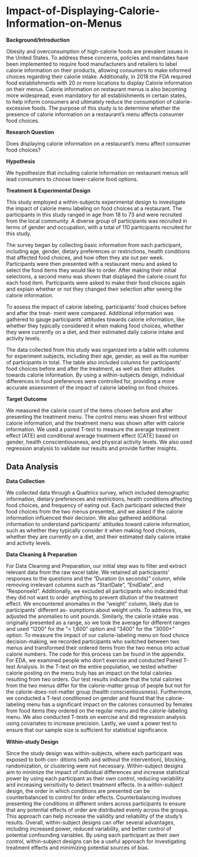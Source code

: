 # Impact-of-Displaying-Calorie-Information-on-Menus

**Background/Introduction**

Obesity and overconsumption of high-calorie foods are prevalent issues in the United States. To address these concerns, policies and mandates have been implemented to require food manufacturers and retailers to label calorie information on their products, allowing consumers to make informed choices regarding their calorie intake. Additionally, in 2018 the FDA required food establishments with 20 or more locations to display Calorie information on their menus. Calorie information on restaurant menus is also becoming more widespread, even mandatory for all establishments in certain states, to help inform consumers and ultimately reduce the consumption of calorie-excessive foods. The purpose of this study is to determine whether the presence of calorie information on a restaurant’s menu affects consumer food choices.

**Research Question**

Does displaying calorie information on a restaurant’s menu affect consumer food choices?

**Hypothesis**

We hypothesize that including calorie information on restaurant menus will lead consumers to choose lower-calorie food options.

**Treatment & Experimental Design**

This study employed a within-subjects experimental design to investigate the impact of calorie menu labeling on food choices at a restaurant. The participants in this study ranged in age from 18 to 73 and were recruited from the local community. A diverse group of participants was recruited in terms of gender and occupation, with a total of 110 participants recruited for this study.

The survey began by collecting basic information from each participant, including age, gender, dietary preferences or restrictions, health conditions that affected food choices, and how often they ate out per week. Participants were then presented with a restaurant menu and asked to select the food items they would like to order. After making their initial selections, a second menu was shown that displayed the calorie count for each food item. Participants were asked to make their food choices again and explain whether or not they changed their selection after seeing the calorie information.

To assess the impact of calorie labeling, participants’ food choices before and after the treat- ment were compared. Additional information was gathered to gauge participants’ attitudes towards calorie information, like whether they typically considered it when making food choices, whether they were currently on a diet, and their estimated daily calorie intake and activity levels.

The data collected from this study was organized into a table with columns for experiment subjects, including their age, gender, as well as the number of participants in total. The table also included columns for participants’ food choices before and after the treatment, as well as their attitudes towards calorie information. By using a within-subjects design, individual differences in food preferences were controlled for, providing a more accurate assessment of the impact of calorie labeling on food choices.

**Target Outcome**

We measured the calorie count of the items chosen before and after presenting the treatment menu. The control menu was shown first without calorie information, and the treatment menu was shown after with calorie information. We used a paired T-test to measure the average treatment effect (ATE) and conditional average treatment effect (CATE) based on gender, health conscientiousness, and physical activity levels. We also used regression analysis to validate our results and provide further insights.

## Data Analysis
**Data Collection**

We collected data through a Qualtrics survey, which included demographic information, dietary preferences and restrictions, health conditions affecting food choices, and frequency of eating out. Each participant selected their food choices from the two menus presented, and we asked if the calorie information influenced their decision. We also gathered additional information to understand participants’ attitudes toward calorie information, such as whether they typically consider it when making food choices, whether they are currently on a diet, and their estimated daily calorie intake and activity levels.

**Data Cleaning & Preparation**

For Data Cleaning and Preparation, our initial step was to filter and extract relevant data from the raw excel table. We retained all participants’ responses to the questions and the “Duration (in seconds)” column, while removing irrelevant columns such as “StartDate”, “EndDate”, and “ResponseId”. Additionally, we excluded all participants who indicated that they did not want
to order anything to prevent dilution of the treatment effect.
We encountered anomalies in the “weight” column, likely due to participants’ different as- sumptions about weight units. To address this, we adjusted the anomalies to unit pounds. Similarly, the calorie intake was originally presented as a range, so we took the average for different ranges and used “1200” for the “< 1,600” option and “3400” for the “3000+” option.
To measure the impact of our calorie-labeling menu on food choice decision-making, we recorded participants who switched between two menus and transformed their ordered items from the two menus into actual calorie numbers. The code for this process can be found in the appendix.
For EDA, we examined people who don’t exercise and conducted Paired T-test Analysis. In the T-test on the entire population, we tested whether calorie posting on the menu truly has an impact on the total calories resulting from two orders. Our test results indicate that the total calories from the two menus differ for the calorie-matter group of people but not for the calorie-does-not-matter group (health conscientiousness).
Furthermore, we conducted a T-test conditioned on gender and found that the calorie-labeling menu has a significant impact on the calories consumed by females from food items they ordered on the regular menu and the calorie-labeling menu. We also conducted T-tests on exercise and did regression analysis using covariates to increase precision. Lastly, we used a power test to ensure that our sample size is suﬀicient for statistical significance.

**Within-study Design**

Since the study design was within-subjects, where each participant was exposed to both con- ditions (with and without the intervention), blocking, randomization, or clustering were not necessary. Within-subject designs aim to minimize the impact of individual differences and increase statistical power by using each participant as their own control, reducing variability and increasing sensitivity to detect treatment effects.
In a within-subject design, the order in which conditions are presented can be counterbalanced to control for order effects. Counterbalancing involves presenting the conditions in different orders across participants to ensure that any potential effects of order are distributed evenly across the groups. This approach can help increase the validity and reliability of the study’s results.
Overall, within-subject designs can offer several advantages, including increased power, reduced variability, and better control of potential confounding variables. By using each participant as their own control, within-subject designs can be a useful approach for investigating treatment effects and minimizing potential sources of bias.
